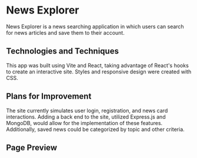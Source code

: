 # News Explorer

News Explorer is a news searching application in which users can search for news articles and save them to their account.

## Technologies and Techniques

This app was built using Vite and React, taking advantage of React's hooks to create an interactive site. Styles and responsive design were created with CSS.

## Plans for Improvement

The site currently simulates user login, registration, and news card interactions. Adding a back end to the site, utilized Express.js and MongoDB, would allow for the implementation of these features. Additionally, saved news could be categorized by topic and other criteria.

## Page Preview
